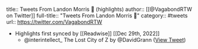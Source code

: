 title:: Tweets From Landon Morris 📍 (highlights)
author:: [[@VagabondRTW on Twitter]]
full-title:: "Tweets From Landon Morris 📍"
category:: #tweets
url:: https://twitter.com/VagabondRTW

- Highlights first synced by [[Readwise]] [[Dec 29th, 2022]]
	- @interintellect_ The Lost City of Z by @DavidGrann ([View Tweet](https://twitter.com/VagabondRTW/status/1608090731125538818))